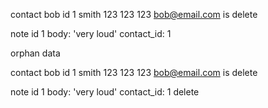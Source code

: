 
contact
 bob id 1 smith 123 123 123 bob@email.com is delete 

 note 
 id 1 body: 'very loud' contact_id: 1

orphan data 


contact
 bob id 1 smith 123 123 123 bob@email.com is delete 

 note 
 id 1 body: 'very loud' contact_id: 1 delete

 